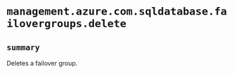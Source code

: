 # `management.azure.com.sqldatabase.failovergroups.delete`

## `summary`
Deletes a failover group.


